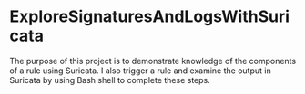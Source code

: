 # ExploreSignaturesAndLogsWithSuricata
The purpose of this project is to demonstrate knowledge of the components of a rule using Suricata. I also trigger a rule and examine the output in Suricata by using Bash shell to complete these steps. 
